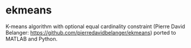 # ekmeans
K-means algorithm with optional equal cardinality constraint (Pierre David Belanger: https://github.com/pierredavidbelanger/ekmeans) ported to MATLAB and Python.
